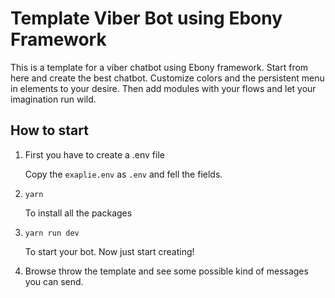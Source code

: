 # Template Viber Bot using Ebony Framework
This is a template for a viber chatbot using Ebony framework. Start from here and create the best chatbot.
Customize colors and the persistent menu in elements to your desire.
Then add modules with your flows and let your imagination run wild.


## How to start

1. First you have to create a .env file

    Copy the `exaplie.env` as `.env` and fell the fields.

2. `yarn`

    To install all the packages

3. `yarn run dev`

    To start your bot. Now just start creating!

4. Browse throw the template and see some possible kind of messages you can send. 

